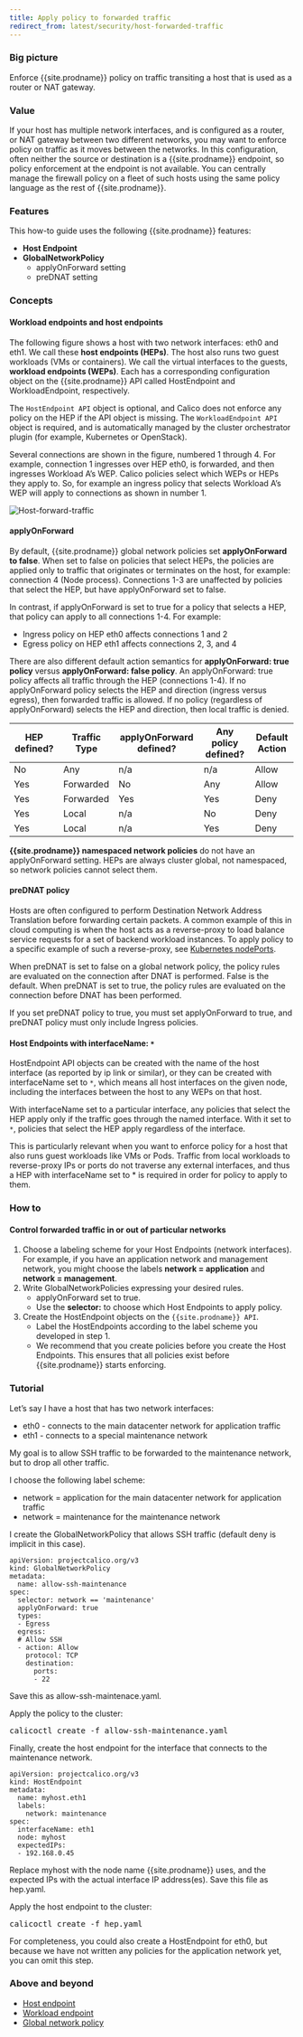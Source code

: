 ```yaml
---
title: Apply policy to forwarded traffic
redirect_from: latest/security/host-forwarded-traffic
---
```


### Big picture

Enforce {{site.prodname}} policy on traffic transiting a host that is used as a router or NAT gateway.

### Value

If your host has multiple network interfaces, and is configured as a router, or NAT gateway between two different networks, you may want to enforce policy on traffic as it moves between the networks. In this configuration, often neither the source or destination is a {{site.prodname}} endpoint, so policy enforcement at the endpoint is not available. You can centrally manage the firewall policy on a fleet of such hosts using the same policy language as the rest of {{site.prodname}}.

### Features

This how-to guide uses the following {{site.prodname}} features:

- **Host Endpoint**
- **GlobalNetworkPolicy**
  - applyOnForward setting
  - preDNAT setting

### Concepts

#### Workload endpoints and host endpoints

The following figure shows a host with two network interfaces: eth0 and eth1. We call these **host endpoints (HEPs)**. The host also runs two guest workloads (VMs or containers). We call the virtual interfaces to the guests, **workload endpoints (WEPs)**.  Each has a corresponding configuration object on the {{site.prodname}} API called HostEndpoint and WorkloadEndpoint, respectively. 

The `HostEndpoint API` object is optional, and Calico does not enforce any policy on the HEP if the API object is missing. The `WorkloadEndpoint API` object is required, and is automatically managed by the cluster orchestrator plugin (for example, Kubernetes or OpenStack).

Several connections are shown in the figure, numbered 1 through 4. For example, connection 1 ingresses over HEP eth0, is forwarded, and then ingresses Workload A’s WEP. Calico policies select which WEPs or HEPs they apply to. So, for example an ingress policy that selects Workload A’s WEP will apply to connections as shown in number 1.

![Host-forward-traffic]({{site.baseurl}}/images/host-forward-traffic.png)

#### applyOnForward

By default, {{site.prodname}} global network policies set **applyOnForward to false**. When set to false on policies that select HEPs, the policies are applied only to traffic that originates or terminates on the host, for example: connection 4 (Node process). Connections 1-3 are unaffected by policies that select the HEP, but have applyOnForward set to false.

In contrast, if applyOnForward is set to true for a policy that selects a HEP, that policy can apply to all connections 1-4. For example:

- Ingress policy on HEP eth0 affects connections 1 and 2
- Egress policy on HEP eth1 affects connections 2, 3, and 4

There are also different default action semantics for **applyOnForward: true policy** versus **applyOnForward: false policy**.
An applyOnForward: true policy affects all traffic through the HEP (connections 1-4). If no applyOnForward policy selects the HEP and direction (ingress versus egress), then forwarded traffic is allowed.  If no policy (regardless of applyOnForward) selects the HEP and direction, then local traffic is denied.

| **HEP defined?** | **Traffic Type** | **applyOnForward defined?** | **Any policy defined?** | **Default Action** |
| ---------------- | ---------------- | --------------------------- | ----------------------- | ------------------ |
| No               | Any              | n/a                         | n/a                     | Allow              |
| Yes              | Forwarded        | No                          | Any                     | Allow              |
| Yes              | Forwarded        | Yes                         | Yes                     | Deny               |
| Yes              | Local            | n/a                         | No                      | Deny               |
| Yes              | Local            | n/a                         | Yes                     | Deny               |

**{{site.prodname}} namespaced network policies** do not have an applyOnForward setting. HEPs are always cluster global, not namespaced, so network policies cannot select them.

#### preDNAT policy

Hosts are often configured to perform Destination Network Address Translation before forwarding certain packets. A common example of this in cloud computing is when the host acts as a reverse-proxy to load balance service requests for a set of backend workload instances. To apply policy to a specific example of such a reverse-proxy, see [Kubernetes nodePorts]({{site.baseurl}}/{{page.version}}/security/kubernetes-node-ports).

When preDNAT is set to false on a global network policy, the policy rules are evaluated on the connection after DNAT is performed. False is the default.  When preDNAT is set to true, the policy rules are evaluated on the connection before DNAT has been performed. 

If you set preDNAT policy to true, you must set applyOnForward to true, and preDNAT policy must only include Ingress policies.

#### Host Endpoints with interfaceName: `*`

HostEndpoint API objects can be created with the name of the host interface (as reported by ip link or similar), or they can be created with interfaceName set to `*`, which means all host interfaces on the given node, including the interfaces between the host to any WEPs on that host.

With interfaceName set to a particular interface, any policies that select the HEP apply only if the traffic goes through the named interface. With it set to `*`, policies that select the HEP apply regardless of the interface.

This is particularly relevant when you want to enforce policy for a host that also runs guest workloads like VMs or Pods. Traffic from local workloads to reverse-proxy IPs or ports do not traverse any external interfaces, and thus a HEP with interfaceName set to * is required in order for policy to apply to them.

### How to

#### Control forwarded traffic in or out of particular networks

1. Choose a labeling scheme for your Host Endpoints (network interfaces).  
   For example, if you have an application network and management network, you might choose the labels **network = application** and **network = management**.
1. Write GlobalNetworkPolicies expressing your desired rules.    
   - applyOnForward set to true.   
   - Use the **selector:** to choose which Host Endpoints to apply policy.
1. Create the HostEndpoint objects on the `{{site.prodname}} API`.    
   - Label the HostEndpoints according to the label scheme you developed in step 1.    
   - We recommend that you create policies before you create the Host Endpoints. This ensures that all policies exist before {{site.prodname}} starts enforcing.     

### Tutorial

Let’s say I have a host that has two network interfaces:

- eth0 -  connects to the main datacenter network for application traffic
- eth1 -  connects to a special maintenance network

My goal is to allow SSH traffic to be forwarded to the maintenance network, but to drop all other traffic.

I choose the following label scheme:

- network = application for the main datacenter network for application traffic
- network = maintenance for the maintenance network

I create the GlobalNetworkPolicy that allows SSH traffic (default deny is implicit in this case).

```
apiVersion: projectcalico.org/v3
kind: GlobalNetworkPolicy
metadata:
  name: allow-ssh-maintenance
spec:
  selector: network == 'maintenance'
  applyOnForward: true
  types:
  - Egress
  egress:
  # Allow SSH
  - action: Allow
    protocol: TCP
    destination:
      ports:
      - 22
```

Save this as allow-ssh-maintenace.yaml.

Apply the policy to the cluster:

<pre>
calicoctl create -f allow-ssh-maintenance.yaml
</pre>

Finally, create the host endpoint for the interface that connects to the maintenance network.

```
apiVersion: projectcalico.org/v3
kind: HostEndpoint
metadata:
  name: myhost.eth1
  labels:
    network: maintenance
spec:
  interfaceName: eth1
  node: myhost
  expectedIPs:
  - 192.168.0.45
```

Replace myhost with the node name {{site.prodname}} uses, and the expected IPs with the actual interface IP address(es).  Save this file as hep.yaml.

Apply the host endpoint to the cluster:

<pre>
calicoctl create -f hep.yaml
</pre>

For completeness, you could also create a HostEndpoint for eth0, but because we have not written any policies for the application network yet, you can omit this step.

### Above and beyond

- [Host endpoint]({{site.baseurl}}/{{page.version}}/reference/resources/hostendpoint)
- [Workload endpoint]({{site.baseurl}}/{{page.version}}/reference/resources/workloadendpoint)
- [Global network policy]({{site.baseurl}}/{{page.version}}/reference/resources/globalnetworkpolicy)
